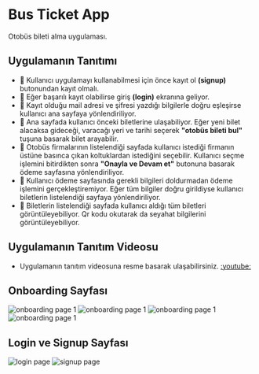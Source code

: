 # **Bus Ticket App**
 
 Otobüs bileti alma uygulaması.
 
 ## Uygulamanın Tanıtımı
 - :round_pushpin: Kullanıcı uygulamayı kullanabilmesi için önce kayıt ol **(signup)** butonundan kayıt olmalı. 
 - :round_pushpin: Eğer başarılı kayıt olabilirse giriş **(login)** ekranına geliyor. 
 - :round_pushpin: Kayıt olduğu mail adresi ve şifresi yazdığı bilgilerle doğru eşleşirse kullanıcı ana sayfaya yönlendiriliyor. 
 - :round_pushpin: Ana sayfada kullanıcı önceki biletlerine ulaşabiliyor. Eğer yeni bilet alacaksa gideceği, varacağı yeri ve tarihi seçerek **"otobüs bileti bul"** tuşuna basarak bilet arayabilir.
 - :round_pushpin: Otobüs firmalarının listelendiği sayfada kullanıcı istediği firmanın üstüne basınca çıkan koltuklardan istediğini seçebilir. Kullanıcı seçme işlemini bitirdikten sonra **"Onayla ve Devam et"** butonuna basarak ödeme sayfasına yönlendiriliyor.
 - :round_pushpin: Kullanıcı ödeme sayfasında gerekli bilgileri doldurmadan ödeme işlemini gerçekleştiremiyor. Eğer tüm bilgiler doğru girildiyse kullanıcı biletlerin listelendiği sayfaya yönlendiriliyor.
 - :round_pushpin: Biletlerin listelendiği sayfada kullanıcı aldığı tüm biletleri görüntüleyebiliyor. Qr kodu okutarak da seyahat bilgilerini görüntüleyebiliyor.
   
## Uygulamanın Tanıtım Videosu
 - Uygulamanın tanıtım videosuna resme basarak ulaşabilirsiniz. [:youtube:](https://youtu.be/8nUfTGmWx6g)
   
## Onboarding Sayfası
 ![onboarding page 1](Images/onboarding1.png)
 ![onboarding page 1](Images/onboarding2.png)
 ![onboarding page 1](Images/onboarding3.png)
 ![onboarding page 1](Images/onboarding4.png)

## Login ve Signup Sayfası

 ![login page](Images/loginpage.png)
 ![signup page](Images/signuppage.png)
